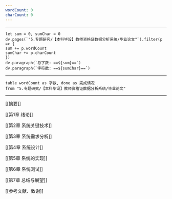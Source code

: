```yaml
---
wordCount: 0
charCount: 0
---
```


---

```dataviewjs
let sum = 0, sumChar = 0
dv.pages(`"5.专题研究/【本科毕设】教师资格证数据分析系统/毕业论文"`).filter(p => {
sum += p.wordCount
sumChar += p.charCount
})
dv.paragraph(`总字数: ==${sum}==`)
dv.paragraph(`字符数: ==${sumChar}==`)
```

---

```dataview
table wordCount as 字数, done as 完成情况
from "5.专题研究/【本科毕设】教师资格证数据分析系统/毕业论文"
```

---

[[摘要]]

[[第1章 绪论]]

[[第2章 系统关键技术]]

[[第3章 系统需求分析]]

[[第4章 系统设计]]

[[第5章 系统的实现]]

[[第6章 系统测试]]

[[第7章 总结与展望]]

[[参考文献、致谢]]
